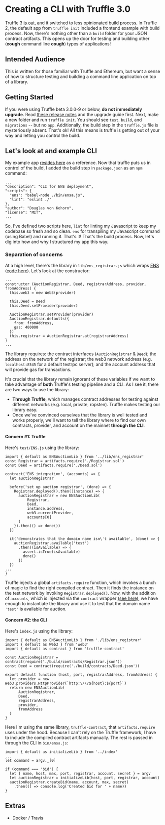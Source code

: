 # Creating a CLI with Truffle 3.0

Truffle 3 [is out](https://github.com/ConsenSys/truffle/releases/tag/v3.0.2), and it switched to less opinionated build process. In Truffle 2, the default app from `truffle init` included a frontend example with build process. Now, there's nothing other than a `build` folder for your JSON contract artifacts. This opens up the door for testing and building other (**cough** command line **cough**) types of applications!

## Intended Audience
This is written for those familiar with Truffle and Ethereum, but want a sense of how to structure testing and building a command line application on top of a library.

## Getting Started
If you were using Truffle beta 3.0.0-9 or below, **do not immediately upgrade**. Read [these release notes](https://github.com/ConsenSys/truffle/releases/tag/v3.0.2) and the upgrade guide first. Next, make a new folder and run `truffle init`. You should see `test`, `build`, and `migrations` -- but no `app`. Additionally, the build step in the `truffle.js` file is mysteriously absent. That's ok! All this means is truffle is getting out of your way and letting you control the build.

## Let's look at and example CLI
My example app [resides here](https://github.com/dougvk/ens-registrar3) as a reference. Now that truffle puts us in control of the build, I added the build step in `package.json` as an `npm` command:
```
...
"description": "CLI for ENS deployment",
"scripts": {
  "ens": "babel-node ./bin/ensa.js",
  "lint": "eslint ./"
},
"author": "Douglas von Kohorn",
"license": "MIT",
...
```
  So, I've defined two scripts here, `lint` for linting my Javascript to keep my codebase so fresh and so clean. `ens` for transpiling my Javascript command (using Babel) and running it. That's it! That's the build process. Now, let's dig into how and why I structured my app this way.

### Separation of concerns
At a high level, there's the library in `lib/ens_registrar.js` which wraps [ENS](https://ens.readthedocs.io/en/latest/) ([code here](https://github.com/ethereum/ens)). Let's look at the constructor:
```
...
constructor (AuctionRegistrar, Deed, registrarAddress, provider, fromAddress) {
  this.web3 = new Web3(provider)

  this.Deed = Deed
  this.Deed.setProvider(provider)

  AuctionRegistrar.setProvider(provider)
  AuctionRegistrar.defaults({
    from: fromAddress,
    gas: 400000
  })
  this.registrar = AuctionRegistrar.at(registrarAddress)
}
...
```
The library requires: the contract interfaces (`AuctionRegistrar` & `Deed`); the address on the network of the registrar; the web3 network address (e.g. `localhost:8545` for a default testrpc server); and the account address that will provide gas for transactions.

It's crucial that the library remain ignorant of these variables if we want to take advantage of **both** Truffle's testing pipeline and a CLI. As I see it, there are two ways to use the library:
- **Through Truffle**, which manages contract addresses for testing against different networks (e.g. local, private, ropsten). Truffle makes testing our library easy.
- Once we've convinced ourselves that the library is well tested and works properly, we'll want to tell the library where to find our own contracts, provider, and account on the mainnet **through the CLI**.

#### Concern #1: Truffle

Here's `test/ENS.js` using the library:
```
import { default as ENSAuctionLib } from '../lib/ens_registrar'
const Registrar = artifacts.require('./Registrar.sol')
const Deed = artifacts.require('./Deed.sol')

contract('ENS integration', (accounts) => {
  let auctionRegistrar

  before('set up auction registrar', (done) => {
    Registrar.deployed().then((instance) => {
      auctionRegistrar = new ENSAuctionLib(
          Registrar,
          Deed,
          instance.address,
          web3.currentProvider,
          accounts[0]
      )
    }).then(() => done())
  })

  it('demonstrates that the domain name isn\'t available', (done) => {
    auctionRegistrar.available('test')
      .then((isAvailable) => {
        assert.isTrue(isAvailable)
        done()
      })
  })
...
}
```
Truffle injects a global `artifacts.require` function, which invokes a bunch of magic to find the right compiled contract. Then it finds the instance on the test network by invoking `Registrar.deployed()`. Now, with the addition of `accounts`, which is injected via the `contract` wrapper [(see here)](http://truffleframework.com/docs/getting_started/javascript-tests), we have enough to instantiate the library and use it to test that the domain name `'test'` is available for auction.

#### Concern #2: the CLI
Here's `index.js` using the library:
```
import { default as ENSAuctionLib } from './lib/ens_registrar'
import { default as Web3 } from 'web3'
import { default as contract } from 'truffle-contract'

const AuctionRegistrar = contract(require('./build/contracts/Registrar.json'))
const Deed = contract(require('./build/contracts/Deed.json'))

export default function (host, port, registrarAddress, fromAddress) {
  let provider = new Web3.providers.HttpProvider(`http:\/\/${host}:${port}`)
  return new ENSAuctionLib(
      AuctionRegistrar,
      Deed,
      registrarAddress,
      provider,
      fromAddress
  )
}
```
Here I'm using the same library, `truffle-contract`, that `artifacts.require` uses under the hood. Because I can't rely on the Truffle framework, I have to include the compiled contract artifacts manually. The rest is passed in through the CLI in `bin/ensa.js`:
```
import { default as initializeLib } from '../index'
...
let command = argv._[0]

if (command === 'bid') {
  let { name, host, max, port, registrar, account, secret } = argv
  let auctionRegistrar = initializeLib(host, port, registrar, account)
  auctionRegistrar.createBid(name, account, max, secret)
    .then(() => console.log('Created bid for ' + name))
}
```
## Extras
* Docker / Travis